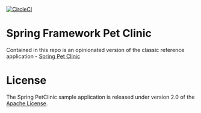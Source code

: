 [![CircleCI](https://circleci.com/gh/vkthumati/sfg-pet-clinic/tree/master.svg?style=svg)](https://circleci.com/gh/vkthumati/sfg-pet-clinic/tree/master)

# Spring Framework Pet Clinic

Contained in this repo is an opinionated version of the classic reference application - [Spring Pet Clinic](https://github.com/spring-projects/spring-petclinic)

# License

The Spring PetClinic sample application is released under version 2.0 of the [Apache License](http://www.apache.org/licenses/LICENSE-2.0).